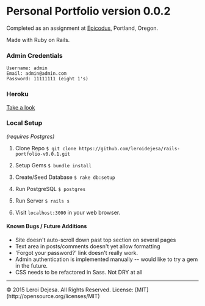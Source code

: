 # Personal Portfolio version 0.0.2

Completed as an assignment at [Epicodus](http://www.epicodus.com), Portland, Oregon.

Made with Ruby on Rails.

### Admin Credentials
```
Username: admin
Email: admin@admin.com
Password: 11111111 (eight 1's)
```
### Heroku
[Take a look](https://nameless-inlet-8355.herokuapp.com/)

### Local Setup
*(requires Postgres)*

1. Clone Repo `$ git clone https://github.com/leroidejesa/rails-portfolio-v0.0.1.git`

2. Setup Gems `$ bundle install`

3. Create/Seed Database `$ rake db:setup`

4. Run PostgreSQL `$ postgres`

5. Run Server `$ rails s`

6. Visit `localhost:3000` in your web browser.

#### Known Bugs / Future Additions
* Site doesn't auto-scroll down past top section on several pages
* Text area in posts/comments doesn't yet allow formatting
* 'Forgot your password?' link doesn't really work. 
* Admin authentication is implemented manually -- would like to try a gem in the future.
* CSS needs to be refactored in Sass. Not DRY at all
<hr>
© 2015 Leroi Dejesa. All Rights Reserved. License: [MIT](http://opensource.org/licenses/MIT)

